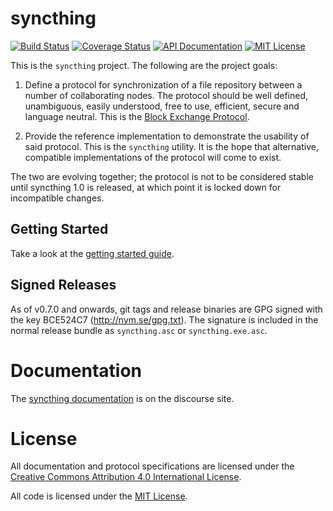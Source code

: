syncthing
=========

[![Build Status](https://img.shields.io/travis/syncthing/syncthing.svg?style=flat)](https://travis-ci.org/syncthing/syncthing)
[![Coverage Status](https://img.shields.io/coveralls/syncthing/syncthing.svg?style=flat)](https://coveralls.io/r/syncthing/syncthing?branch=master)
[![API Documentation](http://img.shields.io/badge/api-Godoc-blue.svg?style=flat)](http://godoc.org/github.com/syncthing/syncthing)
[![MIT License](http://img.shields.io/badge/license-MIT-blue.svg?style=flat)](http://opensource.org/licenses/MIT)

This is the `syncthing` project. The following are the project goals:

 1. Define a protocol for synchronization of a file repository between a
    number of collaborating nodes. The protocol should be well defined,
    unambiguous, easily understood, free to use, efficient, secure and
    language neutral. This is the [Block Exchange
    Protocol](https://github.com/syncthing/syncthing/blob/master/protocol/PROTOCOL.md).

 2. Provide the reference implementation to demonstrate the usability of
    said protocol. This is the `syncthing` utility. It is the hope that
    alternative, compatible implementations of the protocol will come to
    exist.

The two are evolving together; the protocol is not to be considered
stable until syncthing 1.0 is released, at which point it is locked down
for incompatible changes.

Getting Started
---------------

Take a look at the [getting started guide](http://discourse.syncthing.net/t/getting-started/46).

Signed Releases
---------------

As of v0.7.0 and onwards, git tags and release binaries are GPG signed with
the key BCE524C7 (http://nym.se/gpg.txt). The signature is included in the
normal release bundle as `syncthing.asc` or `syncthing.exe.asc`.

Documentation
=============

The [syncthing
documentation](http://discourse.syncthing.net/category/documentation) is
on the discourse site.

License
=======

All documentation and protocol specifications are licensed
under the [Creative Commons Attribution 4.0 International
License](http://creativecommons.org/licenses/by/4.0/).

All code is licensed under the [MIT
License](https://github.com/syncthing/syncthing/blob/master/LICENSE).
